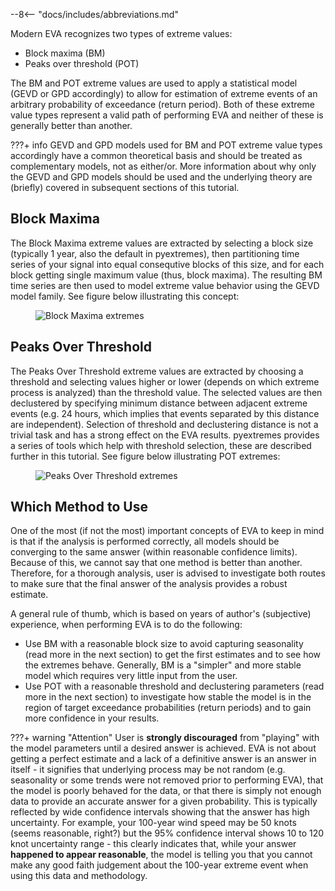 --8<-- "docs/includes/abbreviations.md"

Modern EVA recognizes two types of extreme values:

- Block maxima (BM)
- Peaks over threshold (POT)

The BM and POT extreme values are used to apply a statistical model
(GEVD or GPD accordingly) to allow for estimation of extreme events of an arbitrary
probability of exceedance (return period).
Both of these extreme value types represent a valid path of performing EVA and
neither of these is generally better than another.

???+ info
    GEVD and GPD models used for BM and POT extreme value types accordingly
    have a common theoretical basis and should be treated as complementary models,
    not as either/or. More information about why only the GEVD and GPD models should be
    used and the underlying theory are (briefly) covered in subsequent sections of
    this tutorial.

## Block Maxima
The Block Maxima extreme values are extracted by selecting a block size
(typically 1 year, also the default in pyextremes), then partitioning time series
of your signal into equal consequtive blocks of this size, and for each block getting
single maximum value (thus, block maxima). The resulting BM time series are then used
to model extreme value behavior using the GEVD model family.
See figure below illustrating this concept:

<figure>
  <img src="../../../img/user-guide/introduction/bm.png" alt="Block Maxima extremes"/>
</figure>

## Peaks Over Threshold
The Peaks Over Threshold extreme values are extracted by choosing a threshold
and selecting values higher or lower (depends on which extreme process is analyzed)
than the threshold value. The selected values are then declustered by specifying
minimum distance between adjacent extreme events (e.g. 24 hours, which implies that
events separated by this distance are independent). Selection of threshold and
declustering distance is not a trivial task and has a strong effect on the EVA
results. pyextremes provides a series of tools which help with threshold selection,
these are described further in this tutorial.
See figure below illustrating POT extremes:

<figure>
  <img src="../../../img/user-guide/introduction/pot.png" alt="Peaks Over Threshold extremes"/>
</figure>

## Which Method to Use
One of the most (if not the most) important concepts of EVA to keep in mind is that
if the analysis is performed correctly, all models should be converging to the same
answer (within reasonable confidence limits). Because of this, we cannot say that
one method is better than another. Therefore, for a thorough analysis, user is advised
to investigate both routes to make sure that the final answer of the analysis
provides a robust estimate.

A general rule of thumb, which is based on years of author's (subjective) experience,
when performing EVA is to do the following:

- Use BM with a reasonable block size to avoid capturing seasonality
(read more in the next section) to get the first estimates and to see how the extremes
behave. Generally, BM is a "simpler" and more stable model which requires very little
input from the user.
- Use POT with a reasonable threshold and declustering parameters
(read more in the next section) to investigate how stable the model is in the region
of target exceedance probabilities (return periods)
and to gain more confidence in your results.

???+ warning "Attention"
    User is **strongly discouraged** from "playing" with the model parameters until
    a desired answer is achieved. EVA is not about getting a perfect estimate
    and a lack of a definitive answer is an answer in itself - it signifies that
    underlying process may be not random
    (e.g. seasonality or some trends were not removed prior to performing EVA),
    that the model is poorly behaved for the data, or that there is simply not enough
    data to provide an accurate answer for a given probability.
    This is typically reflected by wide confidence intervals showing that the answer
    has high uncertainty. For example, your 100-year wind speed may be 50 knots
    (seems reasonable, right?) but the 95% confidence interval shows 10 to 120 knot
    uncertainty range - this clearly indicates that, while your answer
    **happened to appear reasonable**, the model is telling you that you cannot
    make any good faith judgement about the 100-year extreme event when using
    this data and methodology.
